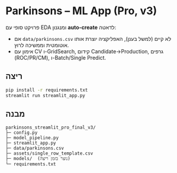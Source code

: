 # Parkinsons – ML App (Pro, v3)

פרויקט סופי עם EDA ומנגנון **auto-create** לדאטה:
- אם `data/parkinsons.csv` לא קיים (למשל בענן), האפליקציה יוצרת אותו אוטומטית וממשיכה לרוץ.
- אימון עם CV ו-GridSearch, קידום Candidate→Production, גרפים (ROC/PR/CM), ו-Batch/Single Predict.

## ריצה
```bash
pip install -r requirements.txt
streamlit run streamlit_app.py
```

## מבנה
```
parkinsons_streamlit_pro_final_v3/
├─ config.py
├─ model_pipeline.py
├─ streamlit_app.py
├─ data/parkinsons.csv
├─ assets/single_row_template.csv
├─ models/  (נוצר בזמן ריצה)
└─ requirements.txt
```
